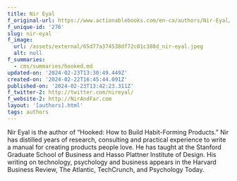 ```yaml
---
title: Nir Eyal
f_original-url: https://www.actionablebooks.com/en-ca/authors/Nir-Eyal/
f_unique-id: '276'
slug: nir-eyal
f_image:
  url: /assets/external/65d77a374538df72c01c388d_nir-eyal.jpeg
  alt: null
f_summaries:
  - cms/summaries/hooked.md
updated-on: '2024-02-23T13:30:49.449Z'
created-on: '2024-02-22T16:45:44.091Z'
published-on: '2024-02-23T13:42:23.311Z'
f_twitter-2: http://twitter.com/nireyal/
f_website-2: http://NirAndFar.com
layout: '[authors].html'
tags: authors
---
```


Nir Eyal is the author of “Hooked: How to Build Habit-Forming Products.” Nir has distilled years of research, consulting and practical experience to write a manual for creating products people love. He has taught at the Stanford Graduate School of Business and Hasso Plattner Institute of Design. His writing on technology, psychology and business appears in the Harvard Business Review, The Atlantic, TechCrunch, and Psychology Today.
